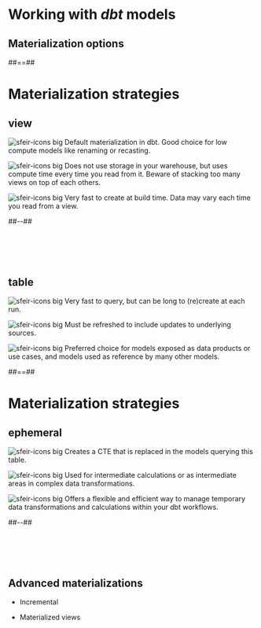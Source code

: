 <!-- .slide: class="transition"-->

# Working with _dbt_ models

## Materialization options

##==##

<!-- .slide: class="two-column" -->

# Materialization strategies

## view

![sfeir-icons big](plus-circle) Default materialization in dbt. Good choice for low compute models like renaming or recasting.

![sfeir-icons big](cpu) Does not use storage in your warehouse, but uses compute time every time you read from it. Beware of stacking too many views on top of each others.

![sfeir-icons big](watch) Very fast to create at build time. Data may vary each time you read from a view.

##--##

<!-- .slide: data-background="var(--black)" -->

# &nbsp;

## table

![sfeir-icons big](clock) Very fast to query, but can be long to (re)create at each run.

![sfeir-icons big](git-commit) Must be refreshed to include updates to underlying sources.

![sfeir-icons big](refresh-cw) Preferred choice for models exposed as data products or use cases, and models used as reference by many other models.

##==##

<!-- .slide: class="two-column" -->

# Materialization strategies

## ephemeral

![sfeir-icons big](plus-circle) Creates a CTE that is replaced in the models querying this table.

![sfeir-icons big](cpu) Used for intermediate calculations or as intermediate areas in complex data transformations.

![sfeir-icons big](watch) Offers a flexible and efficient way to manage temporary data transformations and calculations within your dbt workflows.

##--##

<!-- .slide: data-background="var(--black)" -->

# &nbsp;

## Advanced materializations

- Incremental

- Materialized views
